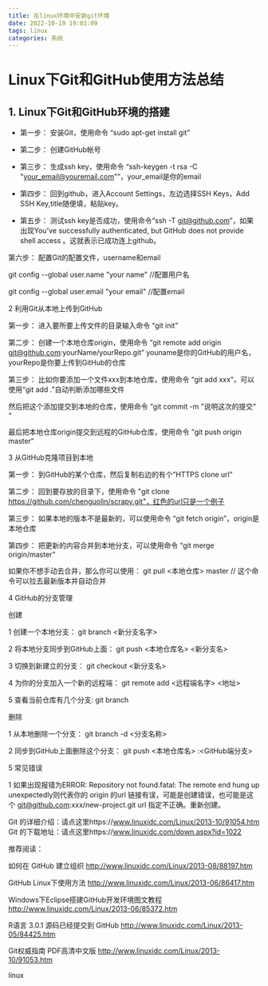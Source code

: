 ```yaml
---
title: 在linux环境中安装git环境
date: 2022-10-19 19:03:09
tags: linux
categories: 系统
---
```

# Linux下Git和GitHub使用方法总结

## 1. Linux下Git和GitHub环境的搭建

- 第一步： 安装Git，使用命令 “sudo apt-get install git”

- 第二步： 创建GitHub帐号

- 第三步： 生成ssh key，使用命令 “ssh-keygen -t rsa -C "your_email@youremail.com"”，your_email是你的email

- 第四步： 回到github，进入Account Settings，左边选择SSH Keys，Add SSH Key,title随便填，粘贴key。

- 第五步： 测试ssh key是否成功，使用命令“ssh -T git@github.com”，如果出现You’ve successfully authenticated, but GitHub does not provide shell access 。这就表示已成功连上github。

第六步： 配置Git的配置文件，username和email

git config --global user.name "your name" //配置用户名

git config --global user.email "your email" //配置email

 

2 利用Git从本地上传到GitHub

第一步： 进入要所要上传文件的目录输入命令 “git init”

第二步： 创建一个本地仓库origin，使用命令 “git remote add origin git@github.com:yourName/yourRepo.git”
youname是你的GitHub的用户名，yourRepo是你要上传到GitHub的仓库

第三步： 比如你要添加一个文件xxx到本地仓库，使用命令 “git add xxx”，可以使用“git add .”自动判断添加哪些文件

然后把这个添加提交到本地的仓库，使用命令 ”git commit -m ”说明这次的提交“ “

最后把本地仓库origin提交到远程的GitHub仓库，使用命令 ”git push origin master“

 

3 从GitHub克隆项目到本地

第一步： 到GitHub的某个仓库，然后复制右边的有个“HTTPS clone url”

第二步： 回到要存放的目录下，使用命令 "git clone https://github.com/chenguolin/scrapy.git"，红色的url只是一个例子

第三步： 如果本地的版本不是最新的，可以使用命令 “git fetch origin”，origin是本地仓库

第四步： 把更新的内容合并到本地分支，可以使用命令 “git merge origin/master”

 

如果你不想手动去合并，那么你可以使用： git pull <本地仓库> master // 这个命令可以拉去最新版本并自动合并

 

4 GitHub的分支管理

创建

1 创建一个本地分支： git branch <新分支名字>

2 将本地分支同步到GitHub上面： git push <本地仓库名> <新分支名>

3 切换到新建立的分支： git checkout <新分支名>

4 为你的分支加入一个新的远程端： git remote add <远程端名字> <地址>

5 查看当前仓库有几个分支: git branch

删除

1 从本地删除一个分支： git branch -d <分支名称>

2 同步到GitHub上面删除这个分支： git push <本地仓库名> :<GitHub端分支>

 

5 常见错误

1 如果出现报错为ERROR: Repository not found.fatal: The remote end hung up unexpectedly则代表你的 origin 的url 链接有误，可能是创建错误，也可能是这个 git@github.com:xxx/new-project.git url 指定不正确。重新创建。

Git 的详细介绍：请点这里https://www.linuxidc.com/Linux/2013-10/91054.htm
Git 的下载地址：请点这里https://www.linuxidc.com/down.aspx?id=1022

推荐阅读：

如何在 GitHub 建立组织 http://www.linuxidc.com/Linux/2013-08/88197.htm

GitHub Linux下使用方法 http://www.linuxidc.com/Linux/2013-06/86417.htm

Windows下Eclipse搭建GitHub开发环境图文教程 http://www.linuxidc.com/Linux/2013-06/85372.htm

R语言 3.0.1 源码已经提交到 GitHub http://www.linuxidc.com/Linux/2013-05/84425.htm

Git权威指南 PDF高清中文版 http://www.linuxidc.com/Linux/2013-10/91053.htm

linux